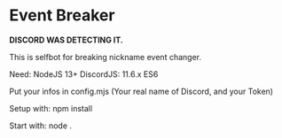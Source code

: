 # Event Breaker

<b>DISCORD WAS DETECTING IT.</b>

This is selfbot for breaking nickname event changer.

Need: NodeJS 13+
DiscordJS: 11.6.x
ES6

Put your infos in config.mjs (Your real name of Discord, and your Token)

Setup with: npm install

Start with: node .
